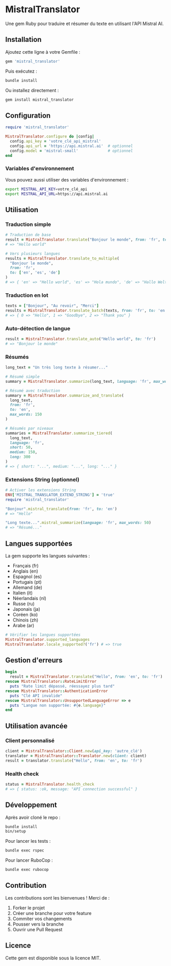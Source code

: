# MistralTranslator

Une gem Ruby pour traduire et résumer du texte en utilisant l'API Mistral AI.

## Installation

Ajoutez cette ligne à votre Gemfile :

```ruby
gem 'mistral_translator'
```

Puis exécutez :

```bash
bundle install
```

Ou installez directement :

```bash
gem install mistral_translator
```

## Configuration

```ruby
require 'mistral_translator'

MistralTranslator.configure do |config|
  config.api_key = 'votre_clé_api_mistral'
  config.api_url = 'https://api.mistral.ai'  # optionnel
  config.model = 'mistral-small'             # optionnel
end
```

### Variables d'environnement

Vous pouvez aussi utiliser des variables d'environnement :

```bash
export MISTRAL_API_KEY=votre_clé_api
export MISTRAL_API_URL=https://api.mistral.ai
```

## Utilisation

### Traduction simple

```ruby
# Traduction de base
result = MistralTranslator.translate("Bonjour le monde", from: 'fr', to: 'en')
# => "Hello world"

# Vers plusieurs langues
results = MistralTranslator.translate_to_multiple(
  "Bonjour le monde", 
  from: 'fr', 
  to: ['en', 'es', 'de']
)
# => { 'en' => "Hello world", 'es' => "Hola mundo", 'de' => "Hallo Welt" }
```

### Traduction en lot

```ruby
texts = ["Bonjour", "Au revoir", "Merci"]
results = MistralTranslator.translate_batch(texts, from: 'fr', to: 'en')
# => { 0 => "Hello", 1 => "Goodbye", 2 => "Thank you" }
```

### Auto-détection de langue

```ruby
result = MistralTranslator.translate_auto("Hello world", to: 'fr')
# => "Bonjour le monde"
```

### Résumés

```ruby
long_text = "Un très long texte à résumer..."

# Résumé simple
summary = MistralTranslator.summarize(long_text, language: 'fr', max_words: 100)

# Résumé avec traduction
summary = MistralTranslator.summarize_and_translate(
  long_text, 
  from: 'fr', 
  to: 'en', 
  max_words: 150
)

# Résumés par niveaux
summaries = MistralTranslator.summarize_tiered(
  long_text,
  language: 'fr',
  short: 50,
  medium: 150, 
  long: 300
)
# => { short: "...", medium: "...", long: "..." }
```

### Extensions String (optionnel)

```ruby
# Activer les extensions String
ENV['MISTRAL_TRANSLATOR_EXTEND_STRING'] = 'true'
require 'mistral_translator'

"Bonjour".mistral_translate(from: 'fr', to: 'en')
# => "Hello"

"Long texte...".mistral_summarize(language: 'fr', max_words: 50)
# => "Résumé..."
```

## Langues supportées

La gem supporte les langues suivantes :
- Français (fr)
- Anglais (en)
- Espagnol (es)
- Portugais (pt)
- Allemand (de)
- Italien (it)
- Néerlandais (nl)
- Russe (ru)
- Japonais (ja)
- Coréen (ko)
- Chinois (zh)
- Arabe (ar)

```ruby
# Vérifier les langues supportées
MistralTranslator.supported_languages
MistralTranslator.locale_supported?('fr') # => true
```

## Gestion d'erreurs

```ruby
begin
  result = MistralTranslator.translate("Hello", from: 'en', to: 'fr')
rescue MistralTranslator::RateLimitError
  puts "Rate limit dépassé, réessayez plus tard"
rescue MistralTranslator::AuthenticationError
  puts "Clé API invalide"
rescue MistralTranslator::UnsupportedLanguageError => e
  puts "Langue non supportée: #{e.language}"
end
```

## Utilisation avancée

### Client personnalisé

```ruby
client = MistralTranslator::Client.new(api_key: 'autre_clé')
translator = MistralTranslator::Translator.new(client: client)
result = translator.translate("Hello", from: 'en', to: 'fr')
```

### Health check

```ruby
status = MistralTranslator.health_check
# => { status: :ok, message: "API connection successful" }
```

## Développement

Après avoir cloné le repo :

```bash
bundle install
bin/setup
```

Pour lancer les tests :

```bash
bundle exec rspec
```

Pour lancer RuboCop :

```bash
bundle exec rubocop
```

## Contribution

Les contributions sont les bienvenues ! Merci de :
1. Forker le projet
2. Créer une branche pour votre feature
3. Commiter vos changements
4. Pousser vers la branche
5. Ouvrir une Pull Request

## Licence

Cette gem est disponible sous la licence MIT.
